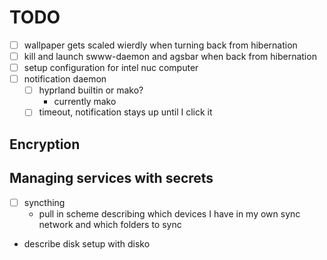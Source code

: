 # TODO

- [ ] wallpaper gets scaled wierdly when turning back from hibernation
- [ ] kill and launch swww-daemon and agsbar when back from
      hibernation
- [ ] setup configuration for intel nuc computer
- [ ] notification daemon
  - [ ] hyprland builtin or mako?
    - currently mako
  - [ ] timeout, notification stays up until I click it

## Encryption

## Managing services with secrets

- [ ] syncthing
  - pull in scheme describing which devices I have in my own sync
    network and which folders to sync
- describe disk setup with disko
